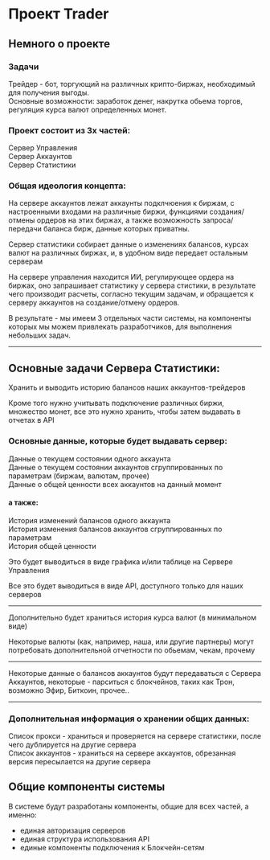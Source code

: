 # Проект Trader


## Немного о проекте

### Задачи

Трейдер - бот, торгующий на различных крипто-биржах, необходимый для получения выгоды.    
Основные возможности: заработок денег, накрутка обьема торгов, регуляция курса валют определенных монет.  



### Проект состоит из 3х частей:
Сервер Управления  
Сервер Аккаунтов  
Сервер Статистики

### Общая идеология концепта:

На сервере аккаунтов лежат аккаунты подклчюения к биржам, с настроенными входами на различные биржи, функциями создания/отмены ордеров на этих биржах, а также возможность запроса/передачи баланса бирж, данные которых приватны.

Сервер статистики собирает данные о изменениях балансов, курсах валют на различных биржах, и, в удобном виде передает остальным серверам

На сервере управления находится ИИ, регулирующее ордера на биржах, оно запрашивает статистику у сервера стистики, в результате чего производит расчеты, согласно текущим задачам, и обращается к серверу аккаунтов на создание/отмену ордеров.

В результате - мы имеем 3 отдельных части системы, на компоненты которых мы можем привлекать разработчиков, для выполнения небольших задач.

-------

## Основные задачи Сервера Статистики:

Хранить и выводить историю балансов наших аккаунтов-трейдеров

Кроме того нужно учитывать подключение различных биржи, множество монет, все это нужно хранить, чтобы затем выдавать в отчетах в API

### Основные данные, которые будет выдавать сервер:

Данные о текущем состоянии одного аккаунта  
Данные о текущем состоянии аккаунтов сгруппированных по параметрам (биржам, валютам, прочее)  
Данные о общей ценности всех аккаунтов на данный момент


#### а также:

История изменений балансов одного аккаунта  
История изменения балансов аккаунтов сгруппированных по параметрам  
История общей ценности

Это будет выводиться в виде графика и/или таблице на Сервере Управления

Все это будет выводиться в виде API, доступного только для наших серверов

----

Дополнительно будет храниться история курса валют (в минимальном виде)

Некоторые валюты (как, например, наша, или другие партнеры) могут потребовать дополнительной отчетности по обьемам, чекам, прочему

----

Некоторые данные о балансов аккаунтов будут передаваться с Сервера Аккаунтов, некоторые - парситься с блокчейнов, таких как Трон, возможно Эфир, Биткоин, прочее..

----

### Дополнительная информация о хранении общих данных:

Список прокси - храниться и проверяется на сервере статистики, после чего дублируется на другие сервера  
Список аккаунтов - храниться на сервере аккаунтов, обрезанная версия пересылается на другие сервера

## Общие компоненты системы

В системе будут разработаны компоненты, общие для всех частей, а именно:  
- единая авторизация серверов  
- единая структура использования API  
- единые компоненты подключения к Блокчейн-сетям